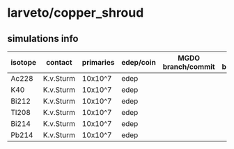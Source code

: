 # larveto/copper_shroud

## simulations info

| isotope | contact   | primaries | edep/coin | MGDO branch/commit    | MaGe branch/commmit        | notes |
| ------- | --------- | --------- | --------- | --------------------- | -------------------------- | ----- |
| Ac228   | K.v.Sturm | 10x10^7   | edep      |                       |                            | G4gun |
| K40     | K.v.Sturm | 10x10^7   | edep      |                       |                            | G4gun |
| Bi212   | K.v.Sturm | 10x10^7   | edep      |                       |                            | G4gun |
| Tl208   | K.v.Sturm | 10x10^7   | edep      |                       |                            | G4gun |
| Bi214   | K.v.Sturm | 10x10^7   | edep      |                       |                            | G4gun |
| Pb214   | K.v.Sturm | 10x10^7   | edep      |                       |                            | G4gun |
